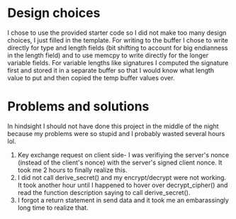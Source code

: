 # Design choices
I chose to use the provided starter code so I did not make too many design choices, I just filled in the template. For writing to the buffer I chose to write directly for type and length fields (bit shifting to account for big endianness in the length field) and to use memcpy to write directly for the longer variable fields. For variable lengths like signatures I computed the signature first and stored it in a separate buffer so that I would know what length value to put and then copied the temp buffer values over.

# Problems and solutions
In hindsight I should not have done this project in the middle of the night because my problems were so stupid and I probably wasted several hours lol.
1) Key exchange request on client side- I was verifiying the server's nonce (instead of the client's nonce) with the server's signed client nonce. It took me 2 hours to finally realize this.
2) I did not call derive_secret() and my encrypt/decrypt were not working. It took another hour until I happened to hover over decrypt_cipher() and read the function description saying to call derive_secret().
3) I forgot a return statement in send data and it took me an embarassingly long time to realize that.